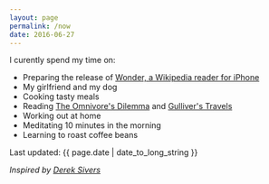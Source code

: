 ```yaml
---
layout: page
permalink: /now
date: 2016-06-27
---
```


I curently spend my time on:

- Preparing the release of [Wonder, a Wikipedia reader for iPhone](/wonder)
- My girlfriend and my dog
- Cooking tasty meals
- Reading [The Omnivore's Dilemma](
https://www.amazon.com/Omnivores-Dilemma-Natural-History-Meals/dp/0143038583?tag=jonathanthiry-20) and [Gulliver's Travels](http://www.amazon.com/Gullivers-Travels-Dover-Thrift-Editions/dp/0486292738?tag=jonathanthiry-20)
- Working out at home
- Meditating 10 minutes in the morning
- Learning to roast coffee beans

Last updated: {{ page.date | date_to_long_string }}

*Inspired by [Derek Sivers](https://sivers.org/nowff)*
